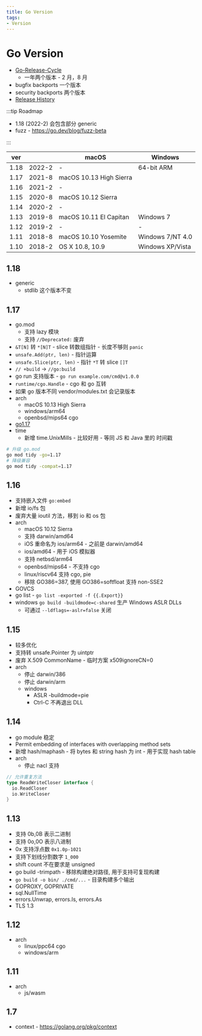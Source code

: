 ```yaml
---
title: Go Version
tags:
- Version
---
```


# Go Version

- [Go-Release-Cycle](https://github.com/golang/go/wiki/Go-Release-Cycle)
  - 一年两个版本 - 2 月，8 月
- bugfix backports 一个版本
- security backports 两个版本
- [Release History](https://golang.org/doc/devel/release)

:::tip Roadmap

- 1.18 (2022-2) 会包含部分 generic
- fuzz - https://go.dev/blog/fuzz-beta

:::

| ver  |        | macOS                   | Windows          |
| ---- | ------ | ----------------------- | ---------------- |
| 1.18 | 2022-2 | -                       | 64-bit ARM       |
| 1.17 | 2021-8 | macOS 10.13 High Sierra |
| 1.16 | 2021-2 | -                       |
| 1.15 | 2020-8 | macOS 10.12 Sierra      |
| 1.14 | 2020-2 | -                       |
| 1.13 | 2019-8 | macOS 10.11 El Capitan  | Windows 7        |
| 1.12 | 2019-2 | -                       | -                |
| 1.11 | 2018-8 | macOS 10.10 Yosemite    | Windows 7/NT 4.0 |
| 1.10 | 2018-2 | OS X 10.8, 10.9         | Windows XP/Vista |

## 1.18
- generic
  - stdlib 这个版本不变

## 1.17

- go.mod
  - 支持 lazy 模块
  - 支持 `//Deprecated:` 废弃
- `&T[N]` 转 `*[N]T` - slice 转数组指针 - 长度不够则 `panic`
- `unsafe.Add(ptr, len)` - 指针运算
- `unsafe.Slice(ptr, len)` - 指针 `*T` 转 slice `[]T`
- `// +build` -> `//go:build`
- go run 支持版本 - `go run example.com/cmd@v1.0.0`
- `runtime/cgo.Handle` - cgo 和 go 互转
- 如果 go 版本不同 vendor/modules.txt 会记录版本
- arch
  - macOS 10.13 High Sierra
  - windows/arm64
  - openbsd/mips64 cgo
- [go1.17](https://golang.org/doc/go1.17)
- time
  - 新增 time.UnixMills - 比较好用 - 等同 JS 和 Java 里的 时间戳

```bash
# 升级 go.mod
go mod tidy -go=1.17
# 降级兼容
go mod tidy -compat=1.17
```

## 1.16

- 支持嵌入文件 `go:embed`
- 新增 io/fs 包
- 废弃大量 ioutil 方法，移到 io 和 os 包
- arch
  - macOS 10.12 Sierra
  - 支持 darwin/amd64
  - iOS 重命名为 ios/arm64 - 之前是 darwin/amd64
  - ios/amd64 - 用于 iOS 模拟器
  - 支持 netbsd/arm64
  - openbsd/mips64 - 不支持 cgo
  - linux/riscv64 支持 cgo, pie
  - 移除 GO386=387, 使用 GO386=softfloat 支持 non-SSE2
- GOVCS
- go list - `go list -exported -f {{.Export}}`
- windows `go build -buildmode=c-shared` 生产 Windows ASLR DLLs
  - 可通过 `--ldflags=-aslr=false` 关闭

## 1.15

- 较多优化
- 支持转 unsafe.Pointer 为 uintptr
- 废弃 X.509 CommonName - 临时方案 x509ignoreCN=0
- arch
  - 停止 darwin/386
  - 停止 darwin/arm
  - windows
    - ASLR -buildmode=pie
    - Ctrl-C 不再退出 DLL

## 1.14

- go module 稳定
- Permit embedding of interfaces with overlapping method sets
- 新增 hash/maphash - 将 bytes 和 string hash 为 int - 用于实现 hash table
- arch
  - 停止 nacl 支持

```go
// 允许重复方法
type ReadWriteCloser interface {
  io.ReadCloser
  io.WriteCloser
}
```

## 1.13

- 支持 0b,0B 表示二进制
- 支持 0o,0O 表示八进制
- 0x 支持浮点数 `0x1.0p-1021`
- 支持下划线分割数字 `1_000`
- shift count 不在要求是 unsigned
- go build -trimpath - 移除构建绝对路径, 用于支持可复现构建
- `go build -o bin/ ./cmd/...` - 目录构建多个输出
- GOPROXY, GOPRIVATE
- sql.NullTime
- errors.Unwrap, errors.Is, errors.As
- TLS 1.3

## 1.12

- arch
  - linux/ppc64 cgo
  - windows/arm

## 1.11

- arch
  - js/wasm

## 1.7

- context - https://golang.org/pkg/context
